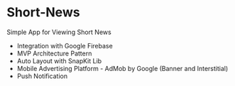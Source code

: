 # Short-News
Simple App for Viewing Short News
- Integration with Google Firebase
- MVP Architecture Pattern
- Auto Layout with SnapKit Lib
- Mobile Advertising Platform - AdMob by Google (Banner and Interstitial)
- Push Notification
